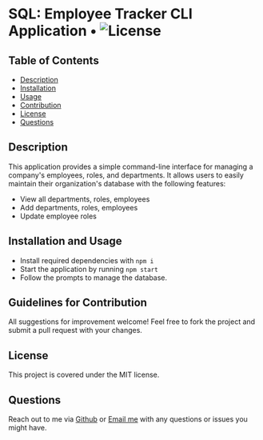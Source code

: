 # SQL: Employee Tracker CLI Application • ![License](https://img.shields.io/badge/License-MIT-blue.svg)

## Table of Contents

- [Description](#description)
- [Installation](#installation)
- [Usage](#usage)
- [Contribution](#contribution)
- [License](#license)
- [Questions](#questions)

## Description

This application provides a simple command-line interface for managing a company's employees, roles, and departments. It allows users to easily maintain their organization's database with the following features:

- View all departments, roles, employees
- Add departments, roles, employees
- Update employee roles

## Installation and Usage

- Install required dependencies with `npm i`
- Start the application by running `npm start`
- Follow the prompts to manage the database.

## Guidelines for Contribution

All suggestions for improvement welcome! Feel free to fork the project and submit a pull request with your changes.

## License

This project is covered under the MIT license.

## Questions

Reach out to me via [Github](https://github.com/hollyniquette) or [Email me](mailto:hollyniquette@gmail.com) with any questions or issues you might have.

